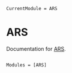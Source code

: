 ```@meta
CurrentModule = ARS
```

# ARS

Documentation for [ARS](https://github.com/Eliassj/ARS.jl).

```@index
```

```@autodocs
Modules = [ARS]
```

